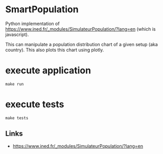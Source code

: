 # SmartPopulation

Python implementation of https://www.ined.fr/_modules/SimulateurPopulation/?lang=en (which is javascript).

This can manipulate a population distribution chart of a given setup (aka country).
This also plots this chart using plotly.

# execute application

```
make run
```

# execute tests

```
make tests
```

## Links
* https://www.ined.fr/_modules/SimulateurPopulation/?lang=en
